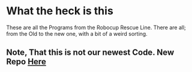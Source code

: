 # What the heck is this
These are all the Programs from the Robocup Rescue Line. There are all; from the Old to the new one, with a bit of a weird sorting.
## Note, That this is not our newest Code. New Repo [Here](https://github.com/xXFloCraftXx/AAAAA-Badderien-ESP32)
